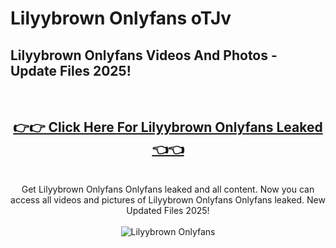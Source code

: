# Lilyybrown Onlyfans oTJv

<h2>Lilyybrown Onlyfans Videos And Photos - Update Files 2025!</h2>
<br>
<div align="center">
<h2><a href="https://213.232.235.80/live/video.php?q=lilyybrown-onlyfans" rel="nofollow">👉👉 Click Here For Lilyybrown Onlyfans Leaked 👈👈</a></h2>

<br>
Get Lilyybrown Onlyfans Onlyfans leaked and all content. Now you can access all videos and pictures of Lilyybrown Onlyfans Onlyfans leaked. New Updated Files 2025!
<br>
<br>
<a href="https://213.232.235.80/live/video.php?q=lilyybrown-onlyfans" rel="nofollow" data-target="animated-image.originalLink"><img src="https://i.imgur.com/dJHk4Zq.gif" alt="Lilyybrown Onlyfans" style="max-width: 100%; display: inline-block;" data-target="animated-image.originalImage"></a>
</div>
<br>